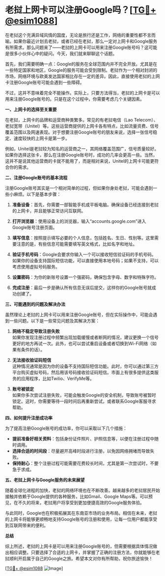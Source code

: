 # 老挝上网卡可以注册Google吗？[[TG💪+ @esim1088](https://t.me/s/esim1088)]

在老挝这个充满异域风情的国度，无论是旅行还是工作，网络的重要性都不言而喻。如果你最近计划去老挝，或者已经在老挝，那么一定对上网卡和Google服务有所需求。那么问题来了——老挝的上网卡可以用来注册Google账号吗？这可能是很多小伙伴心中的疑问。今天，我们就来聊聊这个话题。

首先，我们需要明确一点：Google的服务在全球范围内并不完全开放。尤其是在一些特定国家和地区，Google的服务可能会受到限制。老挝作为一个相对封闭的市场，网络环境与欧美发达国家相比存在一定的差异。因此，直接使用老挝的上网卡注册Google账号可能会遇到一些障碍。

不过，这并不意味着完全不能操作。实际上，只要方法得当，老挝的上网卡是可以用来注册Google账号的。只是在这个过程中，你需要考虑几个关键因素。

**一、上网卡的选择至关重要**

在老挝，上网卡的品牌和运营商种类繁多。常见的有老挝电信（Lao Telecom）、老挝宽带（Unitel）等。这些运营商提供的上网卡各有特点，比如流量资费、信号覆盖范围以及网速表现。对于想要注册Google账号的朋友来说，选择一张信号稳定、速度较快的上网卡是第一步。

例如，Unitel是老挝较为知名的运营商之一，其网络覆盖范围广，信号质量较好。如果你选择这张卡，那么在注册Google账号时，成功的几率会更高一些。当然，这并不是说其他运营商的卡就不能用了，而是相对来说，Unitel的上网卡可能更符合你的需求。

**二、注册Google账号的基本流程**

注册Google账号其实是一个相对简单的过程，但如果你身处老挝，可能会遇到一些小麻烦。以下是基本步骤：

1. **准备设备**：首先，你需要一部智能手机或平板电脑。确保设备已经连接到老挝的上网卡，并且能够正常访问互联网。

2. **打开浏览器**：使用设备上的浏览器，输入“accounts.google.com”进入Google账号注册页面。

3. **填写信息**：按照提示填写必要的个人信息，包括姓名、生日、性别等。这里需要注意的是，有些信息可能需要填写英文格式，比如名字和地址。

4. **验证手机号码**：Google会要求你输入一个可以接收短信验证码的手机号码。如果你的设备支持国际短信功能，可以直接使用本地号码；如果不支持，可以考虑使用虚拟号码服务。

5. **设置密码**：为你的新账号设置一个强密码，确保包含字母、数字和特殊字符。

6. **完成注册**：最后一步是确认所有信息无误后提交，这样你的Google账号就成功创建了。

**三、可能遇到的问题及解决办法**

虽然理论上老挝的上网卡可以用来注册Google账号，但在实际操作中，可能会遇到一些问题。以下是一些常见问题及其解决方案：

1. **网络不稳定导致注册失败**  
   如果你发现注册过程中频繁出现加载缓慢或者断网的情况，建议更换一个信号更好的地方再试一次。此外，也可以尝试重启设备或者切换到Wi-Fi网络（如果有条件的话）。

2. **无法接收验证码短信**  
   这种情况通常是因为你的设备不支持国际短信功能。此时，你可以通过第三方平台购买虚拟号码，然后用该号码接收验证码短信。市面上有很多提供这类服务的应用程序，比如Twilio、VerifyMe等。

3. **账号被锁定**  
   如果你多次尝试注册失败，可能会触发Google的安全机制，导致账号被暂时锁定。这时，你需要等待一段时间后再重新尝试，或者联系Google客服寻求帮助。

**四、如何提升注册成功率**

为了提高注册Google账号的成功率，你可以采取以下几个措施：

- **提前准备好相关资料**：包括身份证件照片、护照信息等，以便在注册过程中随时调用。
- **选择合适的时间段**：尽量避开高峰时段进行注册，以免因网络拥堵而导致失败。
- **保持耐心**：整个注册过程可能需要花费较长时间，尤其是第一次尝试时，不要急于求成。

**五、老挝上网卡与Google服务的未来展望**

随着全球化进程的加快，老挝的网络环境也在不断改善。越来越多的老挝居民开始接触并依赖于Google提供的各种服务，比如Gmail、Google Maps等。可以预见，在不久的将来，老挝用户将享受到更加便捷高效的Google服务体验。

与此同时，Google也在积极拓展其在东南亚市场的业务布局。相信在未来，老挝的上网卡将能够更顺畅地支持Google账号的注册和使用，让每一位用户都能享受到互联网带来的便利。

**总结**

综上所述，老挝的上网卡是可以用来注册Google账号的，但需要根据具体情况做出相应调整。只要选择了合适的上网卡，并掌握了正确的注册方法，你就能够在老挝顺利开启属于自己的Google之旅。希望本文对你有所帮助，祝你旅途愉快！

[[TG💪+ @esim1088](https://t.me/s/esim1088) ![Image](https://i.postimg.cc/4NQfJmqS/Snipaste-2025-05-13-00-14-12.png)]